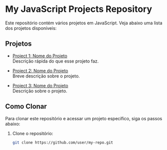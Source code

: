 # My JavaScript Projects Repository

Este repositório contém vários projetos em JavaScript. Veja abaixo uma lista dos projetos disponíveis:

## Projetos

- [Project 1: Nome do Projeto](RandomNum/readme.md)  
  Descrição rápida do que esse projeto faz.
  
- [Project 2: Nome do Projeto](./project-2/README.md)  
  Breve descrição sobre o projeto.

- [Project 3: Nome do Projeto](./project-3/README.md)  
  Descrição sobre o projeto.

## Como Clonar

Para clonar este repositório e acessar um projeto específico, siga os passos abaixo:

1. Clone o repositório:
   ```bash
   git clone https://github.com/user/my-repo.git